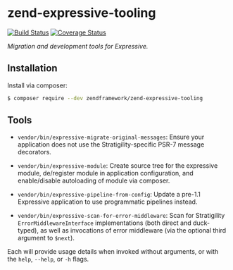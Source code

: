 # zend-expressive-tooling

[![Build Status](https://secure.travis-ci.org/zendframework/zend-expressive-tooling.svg?branch=master)](https://secure.travis-ci.org/zendframework/zend-expressive-tooling)
[![Coverage Status](https://coveralls.io/repos/github/zendframework/zend-expressive-tooling/badge.svg?branch=master)](https://coveralls.io/github/zendframework/zend-expressive-tooling?branch=master)

*Migration and development tools for Expressive.*

## Installation

Install via composer:

```bash
$ composer require --dev zendframework/zend-expressive-tooling
```

## Tools

- `vendor/bin/expressive-migrate-original-messages`: Ensure your application
  does not use the Stratigility-specific PSR-7 message decorators.

- `vendor/bin/expressive-module`: Create source tree for the expressive
  module, de/register module in application configuration, and enable/disable
  autoloading of module via composer.

- `vendor/bin/expressive-pipeline-from-config`: Update a pre-1.1 Expressive
  application to use programmatic pipelines instead.

- `vendor/bin/expressive-scan-for-error-middleware`: Scan for Stratigility
  `ErrorMiddlewareInterface` implementations (both direct and duck-typed), as
  well as invocations of error middleware (via the optional third argument to
  `$next`).

Each will provide usage details when invoked without arguments, or with the
`help`, `--help`, or `-h` flags.

